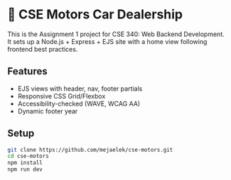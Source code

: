  # 🚗 CSE Motors Car Dealership

This is the Assignment 1 project for CSE 340: Web Backend Development.  
It sets up a Node.js + Express + EJS site with a home view following frontend best practices.

## Features
- EJS views with header, nav, footer partials
- Responsive CSS Grid/Flexbox
- Accessibility-checked (WAVE, WCAG AA)
- Dynamic footer year

## Setup
```bash
git clone https://github.com/mejaelek/cse-motors.git
cd cse-motors
npm install
npm run dev
